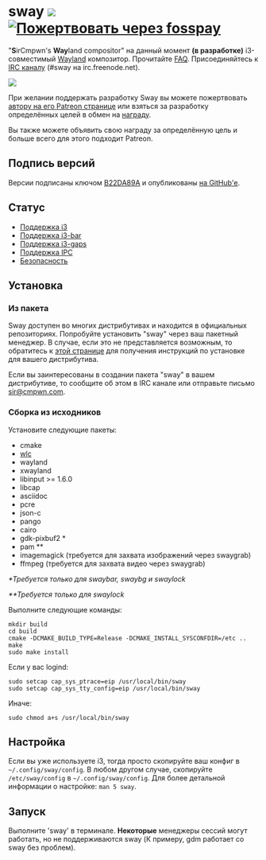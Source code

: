 # sway [![](https://api.travis-ci.org/SirCmpwn/sway.svg)](https://travis-ci.org/SirCmpwn/sway) [![Пожертвовать через fosspay](https://drewdevault.com/donate/static/donate-with-fosspay.png)](https://drewdevault.com/donate?project=4)

"**S**irCmpwn's **Way**land compositor" на данный момент **(в разработке)**
i3-совместимый [Wayland](http://wayland.freedesktop.org/) композитор.
Прочитайте [FAQ](https://github.com/SirCmpwn/sway/wiki). Присоединяйтесь к
[IRC каналу](http://webchat.freenode.net/?channels=sway&uio=d4) (#sway на
irc.freenode.net).

[![](https://sr.ht/ICd5.png)](https://sr.ht/ICd5.png)

При желании поддержать разработку Sway вы можете пожертвовать [автору
на его Patreon странице](https://patreon.com/sircmpwn) или взяться
за разработку определённых целей в обмен на [награду](https://github.com/SirCmpwn/sway/issues/986).

Вы также можете объявить свою награду за определённую цель и больше всего для этого подходит Patreon.

## Подпись версий

Версии подписаны ключом [B22DA89A](http://pgp.mit.edu/pks/lookup?op=vindex&search=0x52CB6609B22DA89A)
и опубликованы [на GitHub'е](https://github.com/SirCmpwn/sway/releases).

## Статус

- [Поддержка i3](https://github.com/SirCmpwn/sway/issues/2)
- [Поддержка i3-bar](https://github.com/SirCmpwn/sway/issues/343)
- [Поддержка i3-gaps](https://github.com/SirCmpwn/sway/issues/307)
- [Поддержка IPC](https://github.com/SirCmpwn/sway/issues/98)
- [Безопасность](https://github.com/SirCmpwn/sway/issues/984)

## Установка

### Из пакета

Sway доступен во многих дистрибутивах и находится в официальных репозиториях. Попробуйте установить "sway" через ваш пакетный менеджер.
В случае, если это не представляется возможным, то обратитесь к [этой странице](https://github.com/SirCmpwn/sway/wiki/Unsupported-packages)
для получения инструкций по установке для вашего дистрибутива.

Если вы заинтересованы в создании пакета "sway" в вашем дистрибутиве, то сообщите об этом в IRC
канале или отправьте письмо sir@cmpwn.com.

### Сборка из исходников

Установите следующие пакеты:

* cmake
* [wlc](https://github.com/Cloudef/wlc)
* wayland
* xwayland
* libinput >= 1.6.0
* libcap
* asciidoc
* pcre
* json-c
* pango
* cairo
* gdk-pixbuf2 *
* pam **
* imagemagick (требуется для захвата изображений через swaygrab)
* ffmpeg (требуется для захвата видео через swaygrab)

_\*Требуется только для swaybar, swaybg и swaylock_

_\*\*Требуется только для swaylock_

Выполните следующие команды:

	mkdir build
    cd build
    cmake -DCMAKE_BUILD_TYPE=Release -DCMAKE_INSTALL_SYSCONFDIR=/etc ..
    make
    sudo make install

Если у вас logind:

    sudo setcap cap_sys_ptrace=eip /usr/local/bin/sway
    sudo setcap cap_sys_tty_config=eip /usr/local/bin/sway

Иначе:

    sudo chmod a+s /usr/local/bin/sway

## Настройка

Если вы уже используете i3, тогда просто скопируйте ваш конфиг в `~/.config/sway/config`.
В любом другом случае, скопируйте `/etc/sway/config` в `~/.config/sway/config`.
Для более детальной информации о настройке: `man 5 sway`.

## Запуск

Выполните 'sway' в терминале. **Некоторые** менеджеры сессий могут работать, но не поддерживаются sway (К примеру, gdm работает со sway без проблем).
